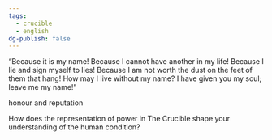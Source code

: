 ```yaml
---
tags:
  - crucible
  - english
dg-publish: false
---
```

“Because it is my name! Because I cannot have another in my life! Because I lie and sign myself to lies! Because I am not worth the dust on the feet of them that hang! How may I live without my name? I have given you my soul; leave me my name!”

honour and reputation



How does the representation of power in The Crucible shape your understanding of the human condition?

